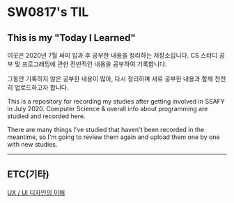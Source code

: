# SW0817's TIL



## This is my "Today I Learned"

이곳은 2020년 7월 싸피 입과 후 공부한 내용을 정리하는 저장소입니다. CS 스터디 공부 및 프로그래밍에 관한 전반적인 내용을 공부하여 기록합니다.

그동안 기록하지 않은 공부한 내용이 많아, 다시 정리하며 새로 공부한 내용과 함께 천천히 업로드하고자 합니다.



This is a repository for recording my studies after getting involved in SSAFY in July 2020. Computer Science & overall info about programming are studied and recorded here.

There are many things I've studied that haven't been recorded in the meantime, so I'm going to review them again and upload them one by one with new studies.

---



## ETC(기타)

[UX / UI 디자인의 이해](https://github.com/sw0817/TIL/blob/master/CS%20Study/UI%20UX%20%EB%94%94%EC%9E%90%EC%9D%B8%EC%9D%98%20%EC%9D%B4%ED%95%B4/README.md)